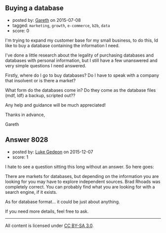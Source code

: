 ## Buying a database

- posted by: [Gareth](https://stackexchange.com/users/5519872/gareth) on 2015-07-08
- tagged: `marketing`, `growth`, `e-commerce`, `b2b`, `data`
- score: 0

I'm trying to expand my customer base for my small business, to do this, Id like to buy a database containing the information I need.

I've done a little research about the legality of purchasing databases and databases with personal information, but I still have a few unanswered and very simple questions I need answered.

Firstly, where do I go to buy databases? Do I have to speak with a company that insolvent or is there a market?

What form do the databases come in? Do they come as the database files (mdf, ldf) a backup, scripted out??

Any help and guidance will be much appreciated!

Thanks in advance,

Gareth


## Answer 8028

- posted by: [Luke Gedeon](https://stackexchange.com/users/1119600/luke-gedeon) on 2015-12-07
- score: 1

I hate to see a question sitting this long without an answer. So here goes:

There are markets for databases, but depending on the information you are looking for you may have to explore independent sources. Brad Rhoads was completely correct. You can probably find what you are looking for with a search engine, if it exists.

As for database format... it could be just about anything.

If you need more details, feel free to ask.



---

All content is licensed under [CC BY-SA 3.0](https://creativecommons.org/licenses/by-sa/3.0/).
